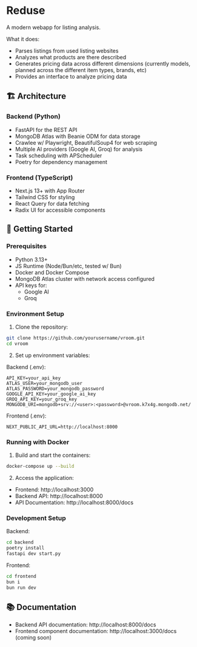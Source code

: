 # Reduse

A modern webapp for listing analysis.

What it does:
- Parses listings from used listing websites
- Analyzes what products are there described
- Generates pricing data across different dimensions (currently models, planned across the different item types, brands, etc)
- Provides an interface to analyze pricing data 

## 🏗️ Architecture

### Backend (Python)

- FastAPI for the REST API
- MongoDB Atlas with Beanie ODM for data storage
- Crawlee w/ Playwright, BeautifulSoup4 for web scraping
- Multiple AI providers (Google AI, Groq) for analysis
- Task scheduling with APScheduler
- Poetry for dependency management

### Frontend (TypeScript)

- Next.js 13+ with App Router
- Tailwind CSS for styling
- React Query for data fetching
- Radix UI for accessible components

## 🚀 Getting Started

### Prerequisites

- Python 3.13+
- JS Runtime (Node/Bun/etc, tested w/ Bun)
- Docker and Docker Compose
- MongoDB Atlas cluster with network access configured
- API keys for:
  - Google AI
  - Groq

### Environment Setup

1. Clone the repository:

```bash
git clone https://github.com/yourusername/vroom.git
cd vroom
```

2. Set up environment variables:

Backend (.env):

```env
API_KEY=your_api_key
ATLAS_USER=your_mongodb_user
ATLAS_PASSWORD=your_mongodb_password
GOOGLE_API_KEY=your_google_ai_key
GROQ_API_KEY=your_groq_key
MONGODB_URI=mongodb+srv://<user>:<password>@vroom.k7x4g.mongodb.net/
```

Frontend (.env):

```env
NEXT_PUBLIC_API_URL=http://localhost:8000
```

### Running with Docker

1. Build and start the containers:

```bash
docker-compose up --build
```

2. Access the application:

- Frontend: http://localhost:3000
- Backend API: http://localhost:8000
- API Documentation: http://localhost:8000/docs

### Development Setup

Backend:

```bash
cd backend
poetry install
fastapi dev start.py
```

Frontend:

```bash
cd frontend
bun i
bun run dev
```

## 📚 Documentation

- Backend API documentation: http://localhost:8000/docs
- Frontend component documentation: http://localhost:3000/docs (coming soon)
